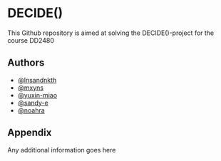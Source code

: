 
# DECIDE()

This Github repository is aimed at solving the DECIDE()-project for the course DD2480



## Authors

- [@lnsandnkth](https://www.github.com/lnsandnkth)
- [@mxyns](https://www.github.com/mxyns)
- [@yuxin-miao](https://www.github.com/yuxin-miao)
- [@sandy-e](https://www.github.com/sandy-e)
- [@noahra](https://www.github.com/noahra)


## Appendix

Any additional information goes here
